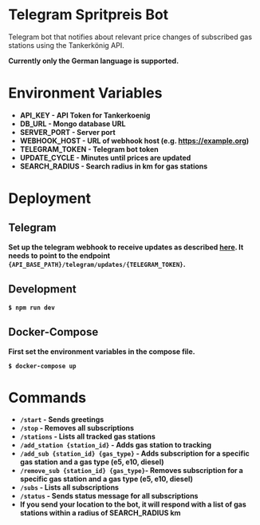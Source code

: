 # Telegram Spritpreis Bot

Telegram bot that notifies about relevant price changes of subscribed gas stations using the Tankerkönig API.

<b>Currently only the German language is supported.<b>

# Environment Variables

* API_KEY - API Token for Tankerkoenig
* DB_URL - Mongo database URL
* SERVER_PORT - Server port
* WEBHOOK_HOST - URL of webhook host (e.g. https://example.org)
* TELEGRAM_TOKEN - Telegram bot token
* UPDATE_CYCLE - Minutes until prices are updated
* SEARCH_RADIUS - Search radius in km for gas stations

# Deployment

## Telegram

Set up the telegram webhook to receive updates as described [here](https://core.telegram.org/bots/api#setwebhook).
It needs to point to the endpoint `{API_BASE_PATH}/telegram/updates/{TELEGRAM_TOKEN}`.

## Development

`$ npm run dev`

## Docker-Compose

First set the environment variables in the compose file.

`$ docker-compose up`

# Commands

* `/start` - Sends greetings
* `/stop` - Removes all subscriptions
* `/stations` - Lists all tracked gas stations
* `/add_station {station_id}` - Adds gas station to tracking
* `/add_sub {station_id} {gas_type}` - Adds subscription for a specific gas station and a gas type (e5, e10, diesel)
* `/remove_sub {station_id} {gas_type}`- Removes subscription for a specific gas station and a gas type (e5, e10, diesel)
* `/subs` - Lists all subscriptions
* `/status` - Sends status message for all subscriptions
* If you send your location to the bot, it will respond with a list of gas stations within a radius of SEARCH_RADIUS km